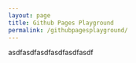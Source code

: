 ```yaml
---
layout: page
title: Github Pages Playground
permalink: /githubpagesplayground/
---
```


asdfasdfasdfasdfasdfasdf
